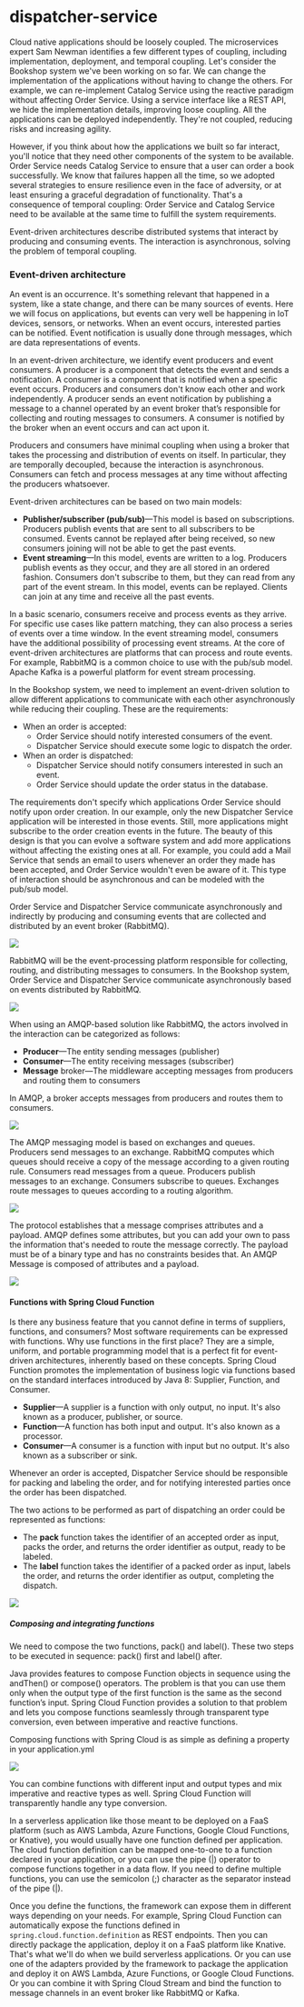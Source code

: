 # dispatcher-service

Cloud native applications should be loosely coupled. The microservices expert Sam Newman identifies a few different types of coupling, including implementation,
deployment, and temporal coupling. Let's consider the Bookshop system we've been working on so far.
We can change the implementation of the applications without having to change the others. For example, we can re-implement Catalog Service using the reactive
paradigm without affecting Order Service. Using a service interface like a REST API, we hide the implementation details, improving loose coupling. All the
applications can be deployed independently. They're not coupled, reducing risks and increasing agility.

However, if you think about how the applications we built so far interact, you'll notice that they need other components of the system to be available. Order
Service needs Catalog Service to ensure that a user can order a book successfully. We know that failures happen all the time, so we adopted several strategies
to ensure resilience even in the face of adversity, or at least ensuring a graceful degradation of functionality. That's a consequence of temporal coupling:
Order Service and Catalog Service need to be available at the same time to fulfill the system requirements.

Event-driven architectures describe distributed systems that interact by producing and consuming events. The interaction is asynchronous, solving the problem
of temporal coupling.

### Event-driven architecture
An event is an occurrence. It's something relevant that happened in a system, like a state change, and there can be many sources of events. Here we will focus
on applications, but events can very well be happening in IoT devices, sensors, or networks. When an event occurs, interested parties can be notified. Event
notification is usually done through messages, which are data representations of events.

In an event-driven architecture, we identify event producers and event consumers. A producer is a component that detects the event and sends a notification.
A consumer is a component that is notified when a specific event occurs. Producers and consumers don't know each other and work independently. A producer sends
an event notification by publishing a message to a channel operated by an event broker that’s responsible for collecting and routing messages to consumers.
A consumer is notified by the broker when an event occurs and can act upon it.

Producers and consumers have minimal coupling when using a broker that takes the processing and distribution of events on itself. In particular, they are
temporally decoupled, because the interaction is asynchronous. Consumers can fetch and process messages at any time without affecting the producers whatsoever.

Event-driven architectures can be based on two main models:
* **Publisher/subscriber (pub/sub)**—This model is based on subscriptions. Producers publish events that are sent to all subscribers to be consumed. Events cannot
be replayed after being received, so new consumers joining will not be able to get the past events.
* **Event streaming**—In this model, events are written to a log. Producers publish events as they occur, and they are all stored in an ordered fashion.
Consumers don't subscribe to them, but they can read from any part of the event stream. In this model, events can be replayed. Clients can join at any time and
receive all the past events.

In a basic scenario, consumers receive and process events as they arrive. For specific use cases like pattern matching, they can also process a series of
events over a time window. In the event streaming model, consumers have the additional possibility of processing event streams. At the core of event-driven
architectures are platforms that can process and route events. For example, RabbitMQ is a common choice to use with the pub/sub model. Apache Kafka is a
powerful platform for event stream processing.

In the Bookshop system, we need to implement an event-driven solution to allow different applications to communicate with each other asynchronously while
reducing their coupling. These are the requirements:

* When an order is accepted:
    - Order Service should notify interested consumers of the event.
    - Dispatcher Service should execute some logic to dispatch the order.
* When an order is dispatched:
    - Dispatcher Service should notify consumers interested in such an event.
    - Order Service should update the order status in the database.

The requirements don't specify which applications Order Service should notify upon order creation. In our example, only the new Dispatcher Service application
will be interested in those events. Still, more applications might subscribe to the order creation events in the future. The beauty of this design is that you
can evolve a software system and add more applications without affecting the existing ones at all. For example, you could add a Mail Service that sends an
email to users whenever an order they made has been accepted, and Order Service wouldn't even be aware of it. This type of interaction should be asynchronous
and can be modeled with the pub/sub model.

Order Service and Dispatcher Service communicate asynchronously and indirectly by producing and consuming events that are collected and distributed by an event
broker (RabbitMQ).

![](https://github.com/sanjayrawat1/bookshop/dispatcher-service/diagrams/async-communication-between-order-and-dispatcher-service.drawio.svg)

RabbitMQ will be the event-processing platform responsible for collecting, routing, and distributing messages to consumers.
In the Bookshop system, Order Service and Dispatcher Service communicate asynchronously based on events distributed by RabbitMQ.

![](https://github.com/sanjayrawat1/bookshop/dispatcher-service/diagrams/bookshop-system-event-driven-part-after-dispatcher-service-and-rabbitmq-introduction.drawio.svg)

When using an AMQP-based solution like RabbitMQ, the actors involved in the interaction can be categorized as follows:
* **Producer**—The entity sending messages (publisher)
* **Consumer**—The entity receiving messages (subscriber)
* **Message** broker—The middleware accepting messages from producers and routing them to consumers

In AMQP, a broker accepts messages from producers and routes them to consumers.

![](https://github.com/sanjayrawat1/bookshop/dispatcher-service/diagrams/interaction-between-amqp-actors.drawio.svg)

The AMQP messaging model is based on exchanges and queues. Producers send messages to an exchange. RabbitMQ computes which queues should receive a copy of the
message according to a given routing rule. Consumers read messages from a queue.
Producers publish messages to an exchange. Consumers subscribe to queues. Exchanges route messages to queues according to a routing algorithm.

![](https://github.com/sanjayrawat1/bookshop/dispatcher-service/diagrams/amqp-messaging-model.drawio.svg)

The protocol establishes that a message comprises attributes and a payload. AMQP defines some attributes, but you can add your own to pass the information
that's needed to route the message correctly. The payload must be of a binary type and has no constraints besides that.
An AMQP Message is composed of attributes and a payload.

![](https://github.com/sanjayrawat1/bookshop/dispatcher-service/diagrams/amqp-message.drawio.svg)

#### Functions with Spring Cloud Function
Is there any business feature that you cannot define in terms of suppliers, functions, and consumers? Most software requirements can be expressed with functions.
Why use functions in the first place? They are a simple, uniform, and portable programming model that is a perfect fit for event-driven architectures,
inherently based on these concepts. Spring Cloud Function promotes the implementation of business logic via functions based on the standard interfaces
introduced by Java 8: Supplier, Function, and Consumer.

* **Supplier**—A supplier is a function with only output, no input. It's also known as a producer, publisher, or source.
* **Function**—A function has both input and output. It's also known as a processor.
* **Consumer**—A consumer is a function with input but no output. It's also known as a subscriber or sink.

Whenever an order is accepted, Dispatcher Service should be responsible for packing and labeling the order, and for notifying interested parties once the order
has been dispatched.

The two actions to be performed as part of dispatching an order could be represented as functions:

* The **pack** function takes the identifier of an accepted order as input, packs the order, and returns the order identifier as output, ready to be labeled.
* The **label** function takes the identifier of a packed order as input, labels the order, and returns the order identifier as output, completing the dispatch.

![](https://github.com/sanjayrawat1/bookshop/dispatcher-service/diagrams/composition-of-pack-and-label-function.drawio.svg)

##### Composing and integrating functions
We need to compose the two functions, pack() and label(). These two steps to be executed in sequence: pack() first and label() after.

Java provides features to compose Function objects in sequence using the andThen() or compose() operators. The problem is that you can use them only when the
output type of the first function is the same as the second function’s input. Spring Cloud Function provides a solution to that problem and lets you compose
functions seamlessly through transparent type conversion, even between imperative and reactive functions.

Composing functions with Spring Cloud is as simple as defining a property in your application.yml

![](https://github.com/sanjayrawat1/bookshop/dispatcher-service/diagrams/spring-cloud-function-composition.drawio.svg)

You can combine functions with different input and output types and mix imperative and reactive types as well. Spring Cloud Function will transparently handle
any type conversion.

In a serverless application like those meant to be deployed on a FaaS platform (such as AWS Lambda, Azure Functions, Google Cloud Functions, or Knative),
you would usually have one function defined per application. The cloud function definition can be mapped one-to-one to a function declared in your application,
or you can use the pipe (|) operator to compose functions together in a data flow. If you need to define multiple functions, you can use the semicolon (;)
character as the separator instead of the pipe (|).

Once you define the functions, the framework can expose them in different ways depending on your needs. For example, Spring Cloud Function can automatically
expose the functions defined in `spring.cloud.function.definition` as REST endpoints. Then you can directly package the application, deploy it on a FaaS
platform like Knative. That's what we'll do when we build serverless applications. Or you can use one of the adapters provided by the framework to package the
application and deploy it on AWS Lambda, Azure Functions, or Google Cloud Functions. Or you can combine it with Spring Cloud Stream and bind the function to
message channels in an event broker like RabbitMQ or Kafka.
